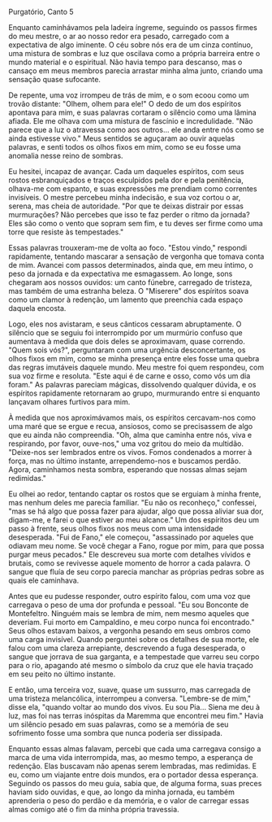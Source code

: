 Purgatório, Canto 5

Enquanto caminhávamos pela ladeira íngreme, seguindo os passos firmes do meu mestre, o ar ao nosso redor era pesado, carregado com a expectativa de algo iminente. O céu sobre nós era de um cinza contínuo, uma mistura de sombras e luz que oscilava como a própria barreira entre o mundo material e o espiritual. Não havia tempo para descanso, mas o cansaço em meus membros parecia arrastar minha alma junto, criando uma sensação quase sufocante.

De repente, uma voz irrompeu de trás de mim, e o som ecoou como um trovão distante: "Olhem, olhem para ele!" O dedo de um dos espíritos apontava para mim, e suas palavras cortaram o silêncio como uma lâmina afiada. Ele me olhava com uma mistura de fascínio e incredulidade. "Não parece que a luz o atravessa como aos outros... ele anda entre nós como se ainda estivesse vivo." Meus sentidos se aguçaram ao ouvir aquelas palavras, e senti todos os olhos fixos em mim, como se eu fosse uma anomalia nesse reino de sombras.

Eu hesitei, incapaz de avançar. Cada um daqueles espíritos, com seus rostos esbranquiçados e traços esculpidos pela dor e pela penitência, olhava-me com espanto, e suas expressões me prendiam como correntes invisíveis. O mestre percebeu minha indecisão, e sua voz cortou o ar, serena, mas cheia de autoridade. "Por que te deixas distrair por essas murmurações? Não percebes que isso te faz perder o ritmo da jornada? Eles são como o vento que sopram sem fim, e tu deves ser firme como uma torre que resiste às tempestades."

Essas palavras trouxeram-me de volta ao foco. "Estou vindo," respondi rapidamente, tentando mascarar a sensação de vergonha que tomava conta de mim. Avancei com passos determinados, ainda que, em meu íntimo, o peso da jornada e da expectativa me esmagassem. Ao longe, sons chegaram aos nossos ouvidos: um canto fúnebre, carregado de tristeza, mas também de uma estranha beleza. O "Miserere" dos espíritos soava como um clamor à redenção, um lamento que preenchia cada espaço daquela encosta.

Logo, eles nos avistaram, e seus cânticos cessaram abruptamente. O silêncio que se seguiu foi interrompido por um murmúrio confuso que aumentava à medida que dois deles se aproximavam, quase correndo. "Quem sois vós?", perguntaram com uma urgência desconcertante, os olhos fixos em mim, como se minha presença entre eles fosse uma quebra das regras imutáveis daquele mundo. Meu mestre foi quem respondeu, com sua voz firme e resoluta. "Este aqui é de carne e osso, como vós um dia foram." As palavras pareciam mágicas, dissolvendo qualquer dúvida, e os espíritos rapidamente retornaram ao grupo, murmurando entre si enquanto lançavam olhares furtivos para mim.

À medida que nos aproximávamos mais, os espíritos cercavam-nos como uma maré que se ergue e recua, ansiosos, como se precisassem de algo que eu ainda não compreendia. "Oh, alma que caminha entre nós, viva e respirando, por favor, ouve-nos," uma voz gritou do meio da multidão. "Deixe-nos ser lembrados entre os vivos. Fomos condenados a morrer à força, mas no último instante, arrependemo-nos e buscamos perdão. Agora, caminhamos nesta sombra, esperando que nossas almas sejam redimidas."

Eu olhei ao redor, tentando captar os rostos que se erguiam à minha frente, mas nenhum deles me parecia familiar. "Eu não os reconheço," confessei, "mas se há algo que possa fazer para ajudar, algo que possa aliviar sua dor, digam-me, e farei o que estiver ao meu alcance." Um dos espíritos deu um passo à frente, seus olhos fixos nos meus com uma intensidade desesperada. "Fui de Fano," ele começou, "assassinado por aqueles que odiavam meu nome. Se você chegar a Fano, rogue por mim, para que possa purgar meus pecados." Ele descreveu sua morte com detalhes vívidos e brutais, como se revivesse aquele momento de horror a cada palavra. O sangue que fluía de seu corpo parecia manchar as próprias pedras sobre as quais ele caminhava.

Antes que eu pudesse responder, outro espírito falou, com uma voz que carregava o peso de uma dor profunda e pessoal. "Eu sou Bonconte de Montefeltro. Ninguém mais se lembra de mim, nem mesmo aqueles que deveriam. Fui morto em Campaldino, e meu corpo nunca foi encontrado." Seus olhos estavam baixos, a vergonha pesando em seus ombros como uma carga invisível. Quando perguntei sobre os detalhes de sua morte, ele falou com uma clareza arrepiante, descrevendo a fuga desesperada, o sangue que jorrava de sua garganta, e a tempestade que varreu seu corpo para o rio, apagando até mesmo o símbolo da cruz que ele havia traçado em seu peito no último instante.

E então, uma terceira voz, suave, quase um sussurro, mas carregada de uma tristeza melancólica, interrompeu a conversa. "Lembre-se de mim," disse ela, "quando voltar ao mundo dos vivos. Eu sou Pia... Siena me deu à luz, mas foi nas terras inóspitas da Maremma que encontrei meu fim." Havia um silêncio pesado em suas palavras, como se a memória de seu sofrimento fosse uma sombra que nunca poderia ser dissipada.

Enquanto essas almas falavam, percebi que cada uma carregava consigo a marca de uma vida interrompida, mas, ao mesmo tempo, a esperança de redenção. Elas buscavam não apenas serem lembradas, mas redimidas. E eu, como um viajante entre dois mundos, era o portador dessa esperança. Seguindo os passos do meu guia, sabia que, de alguma forma, suas preces haviam sido ouvidas, e que, ao longo da minha jornada, eu também aprenderia o peso do perdão e da memória, e o valor de carregar essas almas comigo até o fim da minha própria travessia.